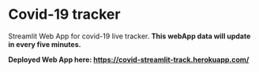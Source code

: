 # Covid-19 tracker
Streamlit Web App for covid-19 live tracker.
**This webApp data will update in every five minutes.**

**Deployed Web App here: https://covid-streamlit-track.herokuapp.com/**
